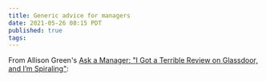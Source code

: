 ```yaml
---
title: Generic advice for managers
date: 2021-05-26 08:15 PDT
published: true
tags:
---
```


From Allison Green's [Ask a Manager: "I Got a Terrible Review on Glassdoor, and I’m Spiraling"](https://www.thecut.com/article/ask-a-boss-glassdoor-negative-review.html): 
